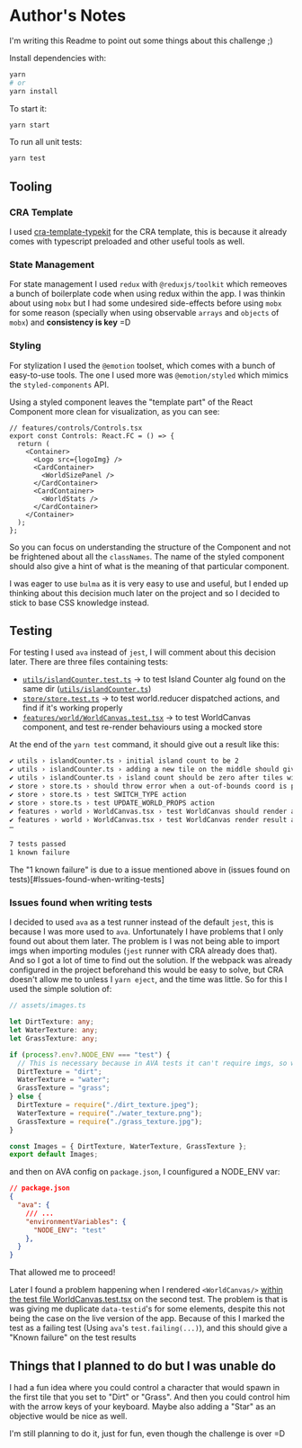 # Author's Notes

I'm writing this Readme to point out some things about this challenge ;)

Install dependencies with:
```bash
yarn
# or
yarn install
```

To start it:
```bash
yarn start
```

To run all unit tests:
```bash
yarn test
```

## Tooling

### CRA Template

I used [cra-template-typekit](https://github.com/rrebase/cra-template-typekit) for the CRA template, this is because it already comes with typescript preloaded and other useful tools as well.
### State Management

For state management I used `redux` with `@reduxjs/toolkit` which remeoves a bunch of boilerplate code when using redux within the app.
I was thinkin about using `mobx` but I had some undesired side-effects before using `mobx` for some reason (specially when using observable `arrays` and `objects` of `mobx`) and **consistency is key** =D

### Styling

For stylization I used the `@emotion` toolset, which comes with a bunch of easy-to-use tools.
The one I used more was `@emotion/styled` which mimics the `styled-components` API.

Using a styled component leaves the "template part" of the React Component more clean for visualization, as you can see:
```tsx
// features/controls/Controls.tsx
export const Controls: React.FC = () => {
  return (
    <Container>
      <Logo src={logoImg} />
      <CardContainer>
        <WorldSizePanel />
      </CardContainer>
      <CardContainer>
        <WorldStats />
      </CardContainer>
    </Container>
  );
};
```
So you can focus on understanding the structure of the Component and not be frightened about all the `classNames`. The name of the styled component should also give a hint of what is the meaning of that particular component.

I was eager to use `bulma` as it is very easy to use and useful, but I ended up thinking about this decision much later on the project and so I decided to stick to base CSS knowledge instead.

## Testing

For testing I used `ava` instead of `jest`, I will comment about this decision later.
There are three files containing tests:

- [`utils/islandCounter.test.ts`](./src/utils/islandCounter.test.ts) -> to test Island Counter alg found on the same dir ([`utils/islandCounter.ts`](./src/utils/islandCounter.ts))
- [`store/store.test.ts`](./src/store/store.test.ts) -> to test world.reducer dispatched actions, and find if it's working properly 
- [`features/world/WorldCanvas.test.tsx`](./src/features/world/WorldCanvas.test.ts) -> to test WorldCanvas component, and test re-render behaviours using a mocked store

At the end of the `yarn test` command, it should give out a result like this:

```bash
✔ utils › islandCounter.ts › initial island count to be 2
✔ utils › islandCounter.ts › adding a new tile on the middle should give only a single island
✔ utils › islandCounter.ts › island count should be zero after tiles within X=2 got pruned
✔ store › store.ts › should throw error when a out-of-bounds coord is provided
✔ store › store.ts › test SWITCH_TYPE action
✔ store › store.ts › test UPDATE_WORLD_PROPS action
✔ features › world › WorldCanvas.tsx › test WorldCanvas should render all items
✔ features › world › WorldCanvas.tsx › test WorldCanvas render result after worldSize is reduced
─

7 tests passed
1 known failure
```

The "1 known failure" is due to a issue mentioned above in (issues found on tests)[#Issues-found-when-writing-tests]

### Issues found when writing tests

I decided to used `ava` as a test runner instead of the default `jest`, this is because I was more used to `ava`.
Unfortunately I have problems that I only found out about them later. The problem is I was not being able to import imgs when importing modules (`jest` runner with CRA already does that). And so I got a lot of time to find out the solution.
If the webpack was already configured in the project beforehand this would be easy to solve, but CRA doesn't allow me to unless I `yarn eject`, and the time was little.
So for this I used the simple solution of:

```ts 
// assets/images.ts

let DirtTexture: any;
let WaterTexture: any;
let GrassTexture: any;

if (process?.env?.NODE_ENV === "test") {
  // This is necessary because in AVA tests it can't require imgs, so we mock them
  DirtTexture = "dirt";
  WaterTexture = "water";
  GrassTexture = "grass";
} else {
  DirtTexture = require("./dirt_texture.jpeg");
  WaterTexture = require("./water_texture.png");
  GrassTexture = require("./grass_texture.jpg");
}

const Images = { DirtTexture, WaterTexture, GrassTexture };
export default Images;
```

and then on AVA config on `package.json`, I counfigured a NODE_ENV var:

```json
// package.json
{
  "ava": {
    /// ...
    "environmentVariables": {
      "NODE_ENV": "test"
    },
  }
}
```

That allowed me to proceed!

Later I found a problem happening when I rendered `<WorldCanvas/>` [within the test file WorldCanvas.test.tsx](./src/features/world/WorldCanvas.test.tsx)
on the second test. The problem is that is was giving me duplicate `data-testid`'s for some elements, despite this not being the case on the live version of the app.
Because of this I marked the test as a failing test (Using `ava`'s `test.failing(...)`), and this should give a "Known failure" on the test results

## Things that I planned to do but I was unable do

I had a fun idea where you could control a character that would spawn in the first tile that you set to "Dirt" or "Grass". And then you could control him with the arrow keys of your keyboard.
Maybe also adding a "Star" as an objective would be nice as well.

I'm still planning to do it, just for fun, even though the challenge is over =D